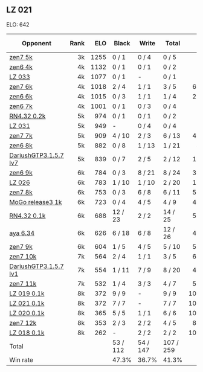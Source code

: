 ## LZ 021 ##

ELO: 642

Opponent | Rank | ELO | Black | Write | Total | Win rate
---------|-----:|----:|-------|-------|-------|-------:
[zen7 5k](zen7%205k.md) | 3k | 1255 | 0 / 1 | 0 / 4 | 0 / 5 | 0.0%
[zen6 4k](zen6%204k.md) | 4k | 1132 | 0 / 1 | 0 / 1 | 0 / 2 | 0.0%
[LZ 033](LZ%20033.md) | 4k | 1077 | 0 / 1 | - | 0 / 1 | 0.0%
[zen7 6k](zen7%206k.md) | 4k | 1018 | 2 / 4 | 1 / 1 | 3 / 5 | 60.0%
[zen6 6k](zen6%206k.md) | 4k | 1015 | 0 / 3 | 1 / 1 | 1 / 4 | 25.0%
[zen6 7k](zen6%207k.md) | 4k | 1001 | 0 / 1 | 0 / 3 | 0 / 4 | 0.0%
[RN4.32 0.2k](RN4.32%200.2k.md) | 5k | 974 | 0 / 1 | 0 / 1 | 0 / 2 | 0.0%
[LZ 031](LZ%20031.md) | 5k | 949 | - | 0 / 4 | 0 / 4 | 0.0%
[zen7 7k](zen7%207k.md) | 5k | 909 | 4 / 10 | 2 / 3 | 6 / 13 | 46.2%
[zen6 8k](zen6%208k.md) | 5k | 882 | 0 / 8 | 1 / 13 | 1 / 21 | 4.8%
[DariushGTP3.1.5.7 lv7](DariushGTP3.1.5.7%20lv7.md) | 5k | 839 | 0 / 7 | 2 / 5 | 2 / 12 | 16.7%
[zen6 9k](zen6%209k.md) | 6k | 784 | 0 / 3 | 8 / 21 | 8 / 24 | 33.3%
[LZ 026](LZ%20026.md) | 6k | 783 | 1 / 10 | 1 / 10 | 2 / 20 | 10.0%
[zen7 8k](zen7%208k.md) | 6k | 753 | 0 / 3 | 6 / 8 | 6 / 11 | 54.5%
[MoGo release3 1k](MoGo%20release3%201k.md) | 6k | 723 | 0 / 4 | 4 / 5 | 4 / 9 | 44.4%
[RN4.32 0.1k](RN4.32%200.1k.md) | 6k | 688 | 12 / 23 | 2 / 2 | 14 / 25 | 56.0%
[aya 6.34](aya%206.34.md) | 6k | 626 | 6 / 18 | 6 / 8 | 12 / 26 | 46.2%
[zen7 9k](zen7%209k.md) | 6k | 604 | 1 / 5 | 4 / 5 | 5 / 10 | 50.0%
[zen7 10k](zen7%2010k.md) | 7k | 564 | 2 / 4 | 1 / 1 | 3 / 5 | 60.0%
[DariushGTP3.1.5.7 lv1](DariushGTP3.1.5.7%20lv1.md) | 7k | 554 | 1 / 11 | 7 / 9 | 8 / 20 | 40.0%
[zen7 11k](zen7%2011k.md) | 7k | 532 | 1 / 4 | 3 / 3 | 4 / 7 | 57.1%
[LZ 019 0.1k](LZ%20019%200.1k.md) | 8k | 372 | 9 / 9 | - | 9 / 9 | 100.0%
[LZ 021 0.1k](LZ%20021%200.1k.md) | 8k | 372 | 7 / 7 | - | 7 / 7 | 100.0%
[LZ 020 0.1k](LZ%20020%200.1k.md) | 8k | 365 | 5 / 5 | 1 / 1 | 6 / 6 | 100.0%
[zen7 12k](zen7%2012k.md) | 8k | 353 | 2 / 3 | 2 / 2 | 4 / 5 | 80.0%
[LZ 018 0.1k](LZ%20018%200.1k.md) | 8k | 262 | - | 2 / 2 | 2 / 2 | 100.0%
Total | | | 53 / 112 | 54 / 147 | 107 / 259 | 
Win rate| | | 47.3% | 36.7% | 41.3% | 
